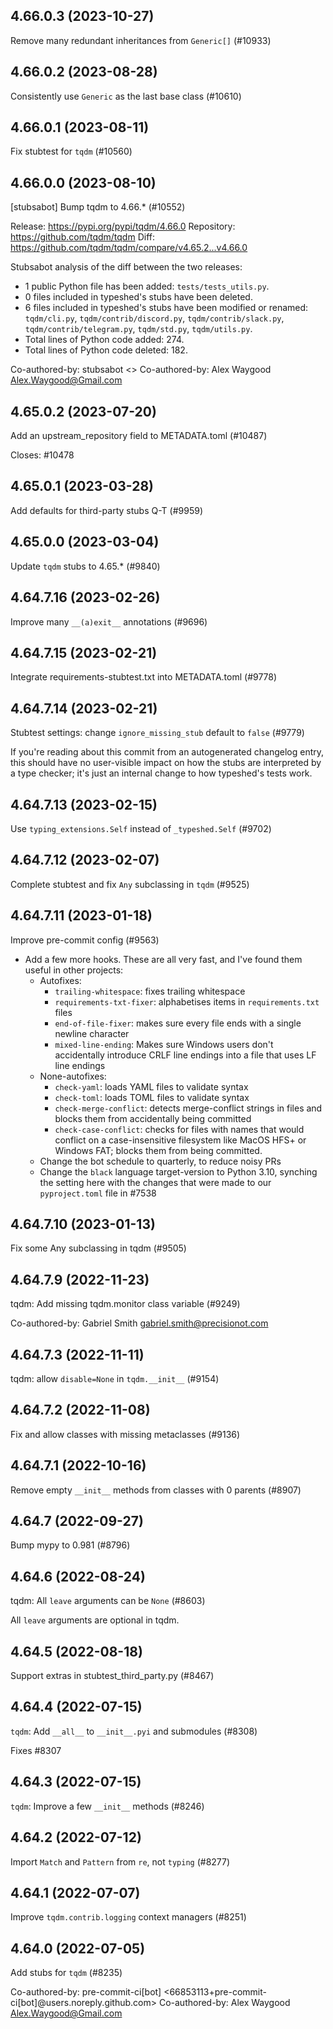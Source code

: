 ## 4.66.0.3 (2023-10-27)

Remove many redundant inheritances from `Generic[]` (#10933)

## 4.66.0.2 (2023-08-28)

Consistently use `Generic` as the last base class (#10610)

## 4.66.0.1 (2023-08-11)

Fix stubtest for `tqdm` (#10560)

## 4.66.0.0 (2023-08-10)

[stubsabot] Bump tqdm to 4.66.* (#10552)

Release: https://pypi.org/pypi/tqdm/4.66.0
Repository: https://github.com/tqdm/tqdm
Diff: https://github.com/tqdm/tqdm/compare/v4.65.2...v4.66.0

Stubsabot analysis of the diff between the two releases:
 - 1 public Python file has been added: `tests/tests_utils.py`.
 - 0 files included in typeshed's stubs have been deleted.
 - 6 files included in typeshed's stubs have been modified or renamed: `tqdm/cli.py`, `tqdm/contrib/discord.py`, `tqdm/contrib/slack.py`, `tqdm/contrib/telegram.py`, `tqdm/std.py`, `tqdm/utils.py`.
 - Total lines of Python code added: 274.
 - Total lines of Python code deleted: 182.

Co-authored-by: stubsabot <>
Co-authored-by: Alex Waygood <Alex.Waygood@Gmail.com>

## 4.65.0.2 (2023-07-20)

Add an upstream_repository field to METADATA.toml (#10487)

Closes: #10478

## 4.65.0.1 (2023-03-28)

Add defaults for third-party stubs Q-T (#9959)

## 4.65.0.0 (2023-03-04)

Update `tqdm` stubs to 4.65.* (#9840)

## 4.64.7.16 (2023-02-26)

Improve many `__(a)exit__` annotations (#9696)

## 4.64.7.15 (2023-02-21)

Integrate requirements-stubtest.txt into METADATA.toml (#9778)

## 4.64.7.14 (2023-02-21)

Stubtest settings: change `ignore_missing_stub` default to `false` (#9779)

If you're reading about this commit from an autogenerated changelog entry, this should have no user-visible impact on how the stubs are interpreted by a type checker; it's just an internal change to how typeshed's tests work.

## 4.64.7.13 (2023-02-15)

Use `typing_extensions.Self` instead of `_typeshed.Self` (#9702)

## 4.64.7.12 (2023-02-07)

Complete stubtest and fix `Any` subclassing in `tqdm` (#9525)

## 4.64.7.11 (2023-01-18)

Improve pre-commit config (#9563)

- Add a few more hooks. These are all very fast, and I've found them useful in other projects:
  - Autofixes:
    - `trailing-whitespace`: fixes trailing whitespace
    - `requirements-txt-fixer`: alphabetises items in `requirements.txt` files
    - `end-of-file-fixer`: makes sure every file ends with a single newline character
    - `mixed-line-ending`: Makes sure Windows users don't accidentally introduce CRLF line endings into a file that uses LF line endings
  - None-autofixes:
    - `check-yaml`: loads YAML files to validate syntax
    - `check-toml`: loads TOML files to validate syntax
    - `check-merge-conflict`: detects merge-conflict strings in files and blocks them from accidentally being committed
    - `check-case-conflict`: checks for files with names that would conflict on a case-insensitive filesystem like MacOS HFS+ or Windows FAT; blocks them from being committed.
  - Change the bot schedule to quarterly, to reduce noisy PRs
  - Change the `black` language target-version to Python 3.10, synching the setting here with the changes that were made to our `pyproject.toml` file in #7538

## 4.64.7.10 (2023-01-13)

Fix some Any subclassing in tqdm (#9505)

## 4.64.7.9 (2022-11-23)

tqdm: Add missing tqdm.monitor class variable (#9249)

Co-authored-by: Gabriel Smith <gabriel.smith@precisionot.com>

## 4.64.7.3 (2022-11-11)

tqdm: allow `disable=None` in `tqdm.__init__` (#9154)

## 4.64.7.2 (2022-11-08)

Fix and allow classes with missing metaclasses (#9136)

## 4.64.7.1 (2022-10-16)

Remove empty `__init__` methods from classes with 0 parents (#8907)

## 4.64.7 (2022-09-27)

Bump mypy to 0.981 (#8796)

## 4.64.6 (2022-08-24)

tqdm: All `leave` arguments can be `None` (#8603)

All `leave` arguments are optional in tqdm.

## 4.64.5 (2022-08-18)

Support extras in stubtest_third_party.py (#8467)

## 4.64.4 (2022-07-15)

`tqdm`: Add `__all__` to `__init__.pyi` and submodules (#8308)

Fixes #8307

## 4.64.3 (2022-07-15)

`tqdm`: Improve a few `__init__` methods (#8246)

## 4.64.2 (2022-07-12)

Import `Match` and `Pattern` from `re`, not `typing` (#8277)

## 4.64.1 (2022-07-07)

Improve `tqdm.contrib.logging` context managers (#8251)

## 4.64.0 (2022-07-05)

Add stubs for `tqdm` (#8235)

Co-authored-by: pre-commit-ci[bot] <66853113+pre-commit-ci[bot]@users.noreply.github.com>
Co-authored-by: Alex Waygood <Alex.Waygood@Gmail.com>

